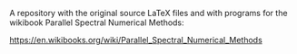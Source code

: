 

A repository with the original source LaTeX files and with programs 
for the wikibook Parallel Spectral Numerical Methods:

https://en.wikibooks.org/wiki/Parallel_Spectral_Numerical_Methods
